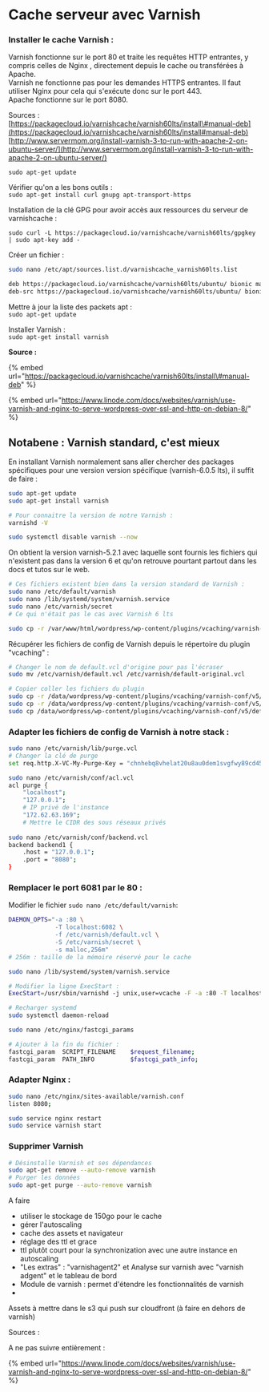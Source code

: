 # Cache serveur avec Varnish

### Installer le cache Varnish :

Varnish fonctionne sur le port 80 et traite les requêtes HTTP entrantes, y compris celles de Nginx , directement depuis le cache ou transférées à Apache.  
Varnish ne fonctionne pas pour les demandes HTTPS entrantes. Il faut utiliser Nginx pour cela qui s'exécute donc sur le port 443.  
Apache fonctionne sur le port 8080.

Sources :  
[https://packagecloud.io/varnishcache/varnish60lts/install\#manual-deb](https://packagecloud.io/varnishcache/varnish60lts/install#manual-deb)  
[http://www.servermom.org/install-varnish-3-to-run-with-apache-2-on-ubuntu-server/](http://www.servermom.org/install-varnish-3-to-run-with-apache-2-on-ubuntu-server/)

`sudo apt-get update`

Vérifier qu'on a les bons outils :  
`sudo apt-get install curl gnupg apt-transport-https`

Installation de la clé GPG pour avoir accès aux ressources du serveur de varnishcache :

```text
sudo curl -L https://packagecloud.io/varnishcache/varnish60lts/gpgkey | sudo apt-key add -
```

Créer un fichier :

```bash
sudo nano /etc/apt/sources.list.d/varnishcache_varnish60lts.list
```

```bash
deb https://packagecloud.io/varnishcache/varnish60lts/ubuntu/ bionic main
deb-src https://packagecloud.io/varnishcache/varnish60lts/ubuntu/ bionic main
```

Mettre à jour la liste des packets apt :  
`sudo apt-get update`

Installer Varnish :  
`sudo apt-get install varnish`





**Source :**

{% embed url="https://packagecloud.io/varnishcache/varnish60lts/install\#manual-deb" %}

{% embed url="https://www.linode.com/docs/websites/varnish/use-varnish-and-nginx-to-serve-wordpress-over-ssl-and-http-on-debian-8/" %}





## Notabene : Varnish standard, c'est mieux

En installant Varnish normalement sans aller chercher des packages spécifiques pour une version version spécifique \(varnish-6.0.5 lts\), il suffit de faire :

```bash
sudo apt-get update
sudo apt-get install varnish

# Pour connaitre la version de notre Varnish :
varnishd -V

sudo systemctl disable varnish --now
```

On obtient la version varnish-5.2.1 avec laquelle sont fournis les fichiers qui n'existent pas dans la version 6 et qu'on retrouve pourtant partout dans les docs et tutos sur le web.

```bash
# Ces fichiers existent bien dans la version standard de Varnish :
sudo nano /etc/default/varnish
sudo nano /lib/systemd/system/varnish.service
sudo nano /etc/varnish/secret
# Ce qui n'était pas le cas avec Varnish 6 lts
```





```bash
sudo cp -r /var/www/html/wordpress/wp-content/plugins/vcaching/varnish-conf/v5/conf /etc/varnish/
```



Récupérer les fichiers de config de Varnish depuis le répertoire du plugin "vcaching" :

```bash
# Changer le nom de default.vcl d'origine pour pas l'écraser
sudo mv /etc/varnish/default.vcl /etc/varnish/default-original.vcl

# Copier coller les fichiers du plugin
sudo cp -r /data/wordpress/wp-content/plugins/vcaching/varnish-conf/v5/conf /etc/varnish/
sudo cp -r /data/wordpress/wp-content/plugins/vcaching/varnish-conf/v5/lib /etc/varnish/
sudo cp /data/wordpress/wp-content/plugins/vcaching/varnish-conf/v5/default.vcl /etc/varnish/


```



### Adapter les fichiers de config de Varnish à notre stack :

```bash
sudo nano /etc/varnish/lib/purge.vcl
# Changer la clé de purge
set req.http.X-VC-My-Purge-Key = "chnhebq8vhelat20u8au0dem1svgfwy89cd4561zcytclo2mfa7xhkb1tpyj1qvk";

sudo nano /etc/varnish/conf/acl.vcl
acl purge {
	"localhost";
	"127.0.0.1";
	# IP privé de l'instance
	"172.62.63.169";
	# Mettre le CIDR des sous réseaux privés
	
sudo nano /etc/varnish/conf/backend.vcl
backend backend1 {
	.host = "127.0.0.1";
	.port = "8080";
}
```





### Remplacer le port 6081 par le 80 :

Modifier le fichier `sudo nano /etc/default/varnish`:

```bash
DAEMON_OPTS="-a :80 \
             -T localhost:6082 \
             -f /etc/varnish/default.vcl \
             -S /etc/varnish/secret \
             -s malloc,256m"
# 256m : taille de la mémoire réservé pour le cache
```

```bash
sudo nano /lib/systemd/system/varnish.service

# Modifier la ligne ExecStart :
ExecStart=/usr/sbin/varnishd -j unix,user=vcache -F -a :80 -T localhost:6082 -f /etc/varnish/default.vcl -S /etc/varnish/secret -s malloc,256m
```

```bash
# Recharger systemd
sudo systemctl daemon-reload
```

```bash
sudo nano /etc/nginx/fastcgi_params

# Ajouter à la fin du fichier :
fastcgi_param  SCRIPT_FILENAME    $request_filename;
fastcgi_param  PATH_INFO          $fastcgi_path_info;

```



### Adapter Nginx :

```bash
sudo nano /etc/nginx/sites-available/varnish.conf
listen 8080;

sudo service nginx restart
sudo service varnish start
```







### Supprimer Varnish

```bash
# Désinstalle Varnish et ses dépendances
sudo apt-get remove --auto-remove varnish
# Purger les données
sudo apt-get purge --auto-remove varnish
```



A faire

* utiliser le stockage de 150go pour le cache
* gérer l'autoscaling
* cache des assets et navigateur
* réglage des ttl et grace
* ttl plutôt court pour la synchronization avec une autre instance en autoscaling
* "Les extras" : "varnishagent2" et Analyse sur varnish avec "varnish adgent" et le tableau de bord
* Module de varnish : permet d'étendre les fonctionnalités de varnish
* 
Assets à mettre dans le s3 qui push sur cloudfront \(à faire en dehors de varnish\)



Sources :

A ne pas suivre entièrement :

{% embed url="https://www.linode.com/docs/websites/varnish/use-varnish-and-nginx-to-serve-wordpress-over-ssl-and-http-on-debian-8/" %}










